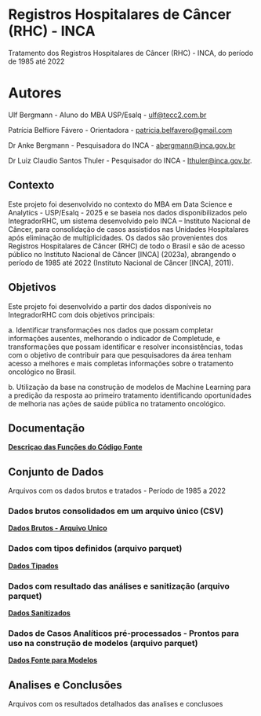 # Registros Hospitalares de Câncer (RHC) - INCA
Tratamento dos Registros Hospitalares de Câncer (RHC) - INCA, do período de 1985 até 2022 

# Autores
Ulf Bergmann - Aluno do MBA USP/Esalq - ulf@tecc2.com.br

Patrícia Belfiore Fávero - Orientadora - patricia.belfavero@gmail.com 

Dr Anke Bergmann - Pesquisadora do INCA - abergmann@inca.gov.br

Dr Luiz Claudio Santos Thuler - Pesquisador do INCA - lthuler@inca.gov.br.


## Contexto
Este projeto foi desenvolvido no contexto do MBA em Data Science e Analytics - USP/Esalq - 2025 e se baseia nos dados disponibilizados pelo IntegradorRHC, um sistema desenvolvido pelo INCA – Instituto Nacional de Câncer, para consolidação de casos assistidos nas Unidades Hospitalares após eliminação de multiplicidades. Os dados são provenientes dos Registros Hospitalares de Câncer (RHC) de todo o Brasil e são de acesso público no Instituto Nacional de Câncer [INCA] (2023a), abrangendo o período de 1985 até 2022 (Instituto Nacional de Câncer [INCA], 2011).

## Objetivos
Este projeto foi desenvolvido a partir dos dados disponíveis no IntegradorRHC com dois objetivos principais:

a. Identificar transformações nos dados que possam completar informações ausentes, melhorando o indicador de Completude, e transformações que possam identificar e resolver inconsistências, todas com o objetivo de contribuir para que pesquisadores da área tenham acesso a melhores e mais completas informações sobre o tratamento oncológico no Brasil. 

b. Utilização da base na construção de modelos de Machine Learning para a predição da resposta ao primeiro tratamento identificando oportunidades de melhoria nas ações de saúde pública no tratamento oncológico.

## Documentação

[**Descriçao das Funções do Código Fonte**](https://ulf-tecc2.github.io/rhc_inca/site)

## Conjunto de Dados
Arquivos com os dados brutos e tratados - Período de 1985 a 2022 

### Dados brutos consolidados em um arquivo único (CSV)
[**Dados Brutos - Arquivo Unico**](https://drive.google.com/uc?export=download&id=1Zt2Kv9DtM7IBdAGDdFwvMogPvceG7KYA) 


### Dados com tipos definidos (arquivo parquet)
[**Dados Tipados**](https://drive.google.com/uc?export=download&id=1oNnt1K2yJhk3FzuK1ELUgUlFT-uf0d9x) 


### Dados com resultado das análises e sanitização (arquivo parquet)
[**Dados Sanitizados**](https://drive.google.com/uc?export=download&id=1P61hUWlMjr53jvomKmxHuLJkVR8XOuAf) 


### Dados de Casos Analíticos pré-processados - Prontos para uso na construção de modelos (arquivo parquet)
[**Dados Fonte para Modelos**](https://drive.google.com/uc?export=download&id=1Bj0FcA6lO6PJfJs5-i003Ldgag4q_jP-) 


## Analises e Conclusões
Arquivos com os resultados detalhados das analises e conclusoes 

